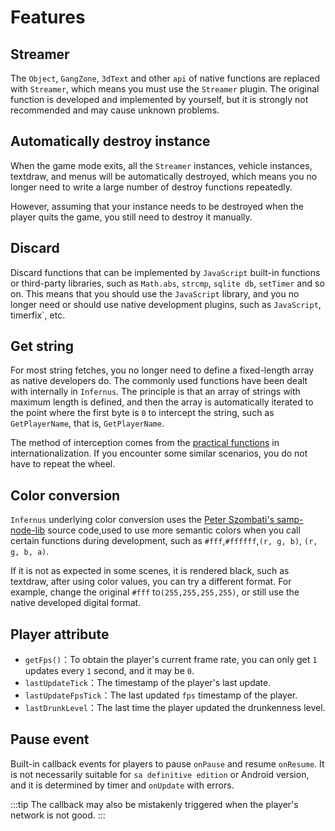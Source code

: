 # Features

## Streamer

The `Object`, `GangZone`, `3dText` and other `api` of native functions are replaced with `Streamer`, which means you must use the `Streamer` plugin. The original function is developed and implemented by yourself, but it is strongly not recommended and may cause unknown problems.

## Automatically destroy instance

When the game mode exits, all the `Streamer` instances, vehicle instances, textdraw, and menus will be automatically destroyed, which means you no longer need to write a large number of destroy functions repeatedly.

However, assuming that your instance needs to be destroyed when the player quits the game, you still need to destroy it manually.

## Discard

Discard functions that can be implemented by `JavaScript` built-in functions or third-party libraries, such as `Math.abs`, `strcmp`, `sqlite db`, `setTimer` and so on.
This means that you should use the `JavaScript` library, and you no longer need or should use native development plugins, such as `JavaScript`, timerfix`, etc.

## Get string

For most string fetches, you no longer need to define a fixed-length array as native developers do. The commonly used functions have been dealt with internally in `Infernus`. The principle is that an array of strings with maximum length is defined, and then the array is automatically iterated to the point where the first byte is `0` to intercept the string, such as `GetPlayerName`, that is, `GetPlayerName`.

The method of interception comes from the [practical functions](./i18n.md#practical-functions) in internationalization. If you encounter some similar scenarios, you do not have to repeat the wheel.

## Color conversion

`Infernus` underlying color conversion uses the [Peter Szombati's samp-node-lib](https://github.com/peterszombati/samp-node-lib) source code,used to use more semantic colors when you call certain functions during development, such as `#fff`,`#ffffff`,`(r, g, b)`, `(r, g, b, a)`.

If it is not as expected in some scenes, it is rendered black, such as textdraw, after using color values, you can try a different format. For example, change the original `#fff` to`(255,255,255,255)`, or still use the native developed digital format.

## Player attribute

- `getFps()`：To obtain the player's current frame rate, you can only get `1` updates every `1` second, and it may be `0`.
- `lastUpdateTick`：The timestamp of the player's last update.
- `lastUpdateFpsTick`：The last updated `fps` timestamp of the player.
- `lastDrunkLevel`：The last time the player updated the drunkenness level.

## Pause event

Built-in callback events for players to pause `onPause` and resume `onResume`. It is not necessarily suitable for `sa definitive edition` or Android version, and it is determined by timer and `onUpdate` with errors.

:::tip
The callback may also be mistakenly triggered when the player's network is not good.
:::
